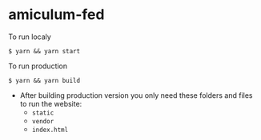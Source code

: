 # amiculum-fed

To run localy
```
$ yarn && yarn start
```

To run production
```
$ yarn && yarn build
```
* After building production version you only need these folders and files to run the website:
    - `static`
    - `vendor`
    - `index.html`
